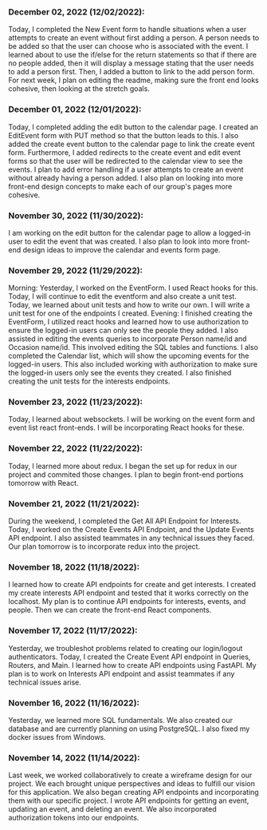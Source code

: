 ### December 02, 2022 (12/02/2022):
Today, I completed  the New Event form to handle situations when a user attempts to create an event without first adding a person. A person needs to be added so that the user can choose who is associated with the event. I learned about to use the if/else for the return statements so that if there are no people added, then it will display a message stating that the user needs to add a person first. Then, I added a button to link to the add person form. For next week, I plan on editing the readme, making sure the front end looks cohesive, then looking at the stretch goals.

### December 01, 2022 (12/01/2022):
Today, I completed adding the edit button to the calendar page. I created an EditEvent form with PUT method so that the button leads to this. I also added the create event button to the calendar page to link the create event form. Furthermore, I added redirects to the create event and edit event forms so that the user will be redirected to the calendar view to see the events. I plan to add error handling if a user attempts to create an event without already having a person added. I also plan on looking into more front-end design concepts to make each of our group's pages more cohesive.

### November 30, 2022 (11/30/2022):
I am working on the edit button for the calendar page to allow a logged-in user to edit the event that was created. I also plan to look into more front-end design ideas to improve the calendar and events form page.

### November 29, 2022 (11/29/2022):
Morning: Yesterday, I worked on the EventForm. I used React hooks for this. Today, I will continue to edit the eventform and also create a unit test. Today, we learned about unit tests and how to write our own. I will write a unit test for one of the endpoints I created.
Evening: I finished creating the EventForm, I utilized react hooks and learned how to use authorization to ensure the logged-in users can only see the people they added. I also assisted in editing the events queries to incorporate Person name/id and Occasion name/id. This involved editing the SQL tables and functions. I also completed the Calendar list, which will show the upcoming events for the logged-in users. This also included working with authorization to make sure the logged-in users only see the events they created. I also finished creating the unit tests for the interests endpoints.

### November 23, 2022 (11/23/2022):
Today, I learned about websockets. I will be working on the event form and event list react front-ends. I will be incorporating React hooks for these.

### November 22, 2022 (11/22/2022):
Today, I learned more about redux. I began the set up for redux in our project and commited those changes. I plan to begin front-end portions tomorrow with React.

### November 21, 2022 (11/21/2022):
During the weekend, I completed the Get All API Endpoint for Interests. Today, I worked on the Create Events API Endpoint, and the Update Events API endpoint. I also assisted teammates in any technical issues they faced. Our plan tomorrow is to incorporate redux into the project.

### November 18, 2022 (11/18/2022):
I learned how to create API endpoints for create and get interests. I created my create interests API endpoint and tested that it works correctly on the localhost. My plan is to continue API endpoints for interests, events, and people. Then we can create the front-end React components.

### November 17, 2022 (11/17/2022):
Yesterday, we troubleshot problems related to creating our login/logout authenticators. Today, I created the Create Event API endpoint in Queries, Routers, and Main. I learned how to create API endpoints using FastAPI. My plan is to work on Interests API endpoint and assist teammates if any technical issues arise.

### November 16, 2022 (11/16/2022):
Yesterday, we learned more SQL fundamentals. We also created our database and are currently planning on using PostgreSQL. I also fixed my docker issues from Windows.

### November 14, 2022 (11/14/2022):
Last week, we worked collaboratively to create a wireframe design for our project. We each brought unique perspectives and ideas to fulfill our vision for this application. We also began creating API endpoints and incorporating them with our specific project. I wrote API endpoints for getting an event, updating an event, and deleting an event. We also incorporated authorization tokens into our endpoints.
